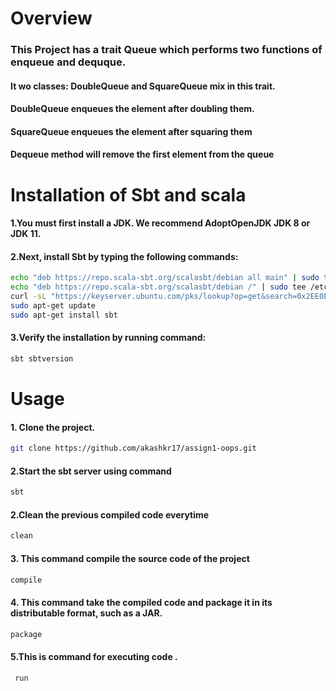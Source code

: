 

# Overview

### This Project has a trait Queue which performs two functions of enqueue and dequque.
#### It wo classes: DoubleQueue and SquareQueue mix in this trait.
#### DoubleQueue enqueues the element after doubling them.
#### SquareQueue enqueues the element after squaring them
#### Dequeue method will remove the first element from the queue


# Installation of Sbt and scala
#### 1.You must first install a JDK. We recommend AdoptOpenJDK JDK 8 or JDK 11.

#### 2.Next, install Sbt by typing the following commands:

```bash
echo "deb https://repo.scala-sbt.org/scalasbt/debian all main" | sudo tee /etc/apt/sources.list.d/sbt.list
echo "deb https://repo.scala-sbt.org/scalasbt/debian /" | sudo tee /etc/apt/sources.list.d/sbt_old.list
curl -sL "https://keyserver.ubuntu.com/pks/lookup?op=get&search=0x2EE0EA64E40A89B84B2DF73499E82A75642AC823" | sudo apt-key add
sudo apt-get update
sudo apt-get install sbt
```
#### 3.Verify the installation by running command:
```bash
sbt sbtversion
```
# Usage

#### 1. Clone the project.
```bash
git clone https://github.com/akashkr17/assign1-oops.git
```

#### 2.Start the sbt server using command
```bash
sbt
```


#### 2.Clean the previous compiled code everytime
```bash
clean
```
#### 3. This command compile the source code of the project
```bash
compile 
```


#### 4. This command take the compiled code and package it in its distributable format, such as a JAR.
```bash
package
```
#### 5.This is command for executing code .
```bash
 run
